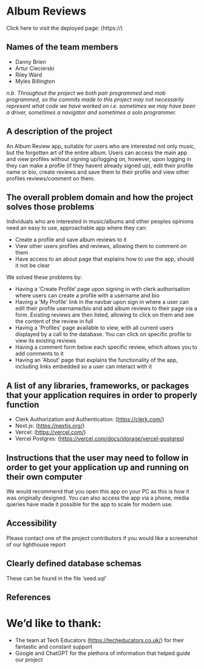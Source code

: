 # Album Reviews

Click here to visit the deployed page: (https://)

## Names of the team members

- Danny Brien
- Artur Ciecierski
- Riley Ward
- Myles Billington

_n.b. Throughout the project we both pair programmed and mob programmed, so the commits made to this project may not necessarily represent what code we have worked on i.e. sometimes we may have been a driver, sometimes a navigator and sometimes a solo programmer._

## A description of the project

An Album Review app, suitable for users who are interested not only music, but the forgotten art of the entire album. Users can access the main app and view profiles without signing up/logging on, however, upon logging in they can make a profile (if they havent already signed up), edit their profile name or bio, create reviews and save them to their profile and view other profiles reviews/comment on them.

## The overall problem domain and how the project solves those problems

Individuals who are interested in music/albums and other peoples opinions need an easy to use, approachable app where they can:

- Create a profile and save album reviews to it
- View other users profiles and reviews, allowing them to comment on them
- Have access to an about page that explains how to use the app, should it not be clear

We solved these problems by:

- Having a ‘Create Profile’ page upon signing in with clerk authorisation where users can create a profile with a username and bio
- Having a 'My Profile' link in the navbar upon sign in where a user can edit their profile username/bio and add album reviews to their page via a form. Existing reviews are then listed, allowing to click on them and see the content of the review in full
- Having a 'Profiles' page available to view, with all current users displayed by a call to the database. You can click on specific profile to view its existing reviews
- Having a comment form below each specific review, which allows you to add comments to it
- Having an 'About' page that explains the functionality of the app, including links embedded so a user can interact with it

## A list of any libraries, frameworks, or packages that your application requires in order to properly function

- Clerk Authorization and Authentication: (https://clerk.com/)
- Next.js: (https://nextjs.org/)
- Vercel: (https://vercel.com/)
- Vercel Postgres: (https://vercel.com/docs/storage/vercel-postgres)

## Instructions that the user may need to follow in order to get your application up and running on their own computer

We would recommend that you open this app on your PC as this is how it was originally designed. You can also access the app via a phone, media queries have made it possible for the app to scale for modern use.

## Accessibility

Please contact one of the project contributors if you would like a screenshot of our lighthouse report

## Clearly defined database schemas

These can be found in the file ‘seed.sql’

## References

<!-- Dont have any yet (I dont think)>
<!-- - Google icons (https://fonts.google.com/icons)
- Google fonts (we recognise that there is a GDPR issue surrounding google fonts and in the future we could revisit this area to improve the app from a data perspective) (https://fonts.google.com/)
- Favicon generator: (https://realfavicongenerator.net/) -->

# We’d like to thank:

- The team at Tech Educators (https://techeducators.co.uk/) for their fantastic and constant support
- Google and ChatGPT for the plethora of information that helped guide our project
